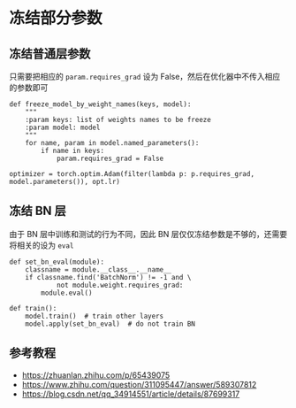 # 冻结部分参数

## 冻结普通层参数


只需要把相应的 `param.requires_grad` 设为 False，然后在优化器中不传入相应的参数即可

```
def freeze_model_by_weight_names(keys, model):
    """
    :param keys: list of weights names to be freeze
    :param model: model
    """
    for name, param in model.named_parameters():
        if name in keys:
            param.requires_grad = False

optimizer = torch.optim.Adam(filter(lambda p: p.requires_grad, model.parameters()), opt.lr)
```

## 冻结 BN 层

由于 BN 层中训练和测试的行为不同，因此 BN 层仅仅冻结参数是不够的，还需要将相关的设为 `eval`

```
def set_bn_eval(module):
    classname = module.__class__.__name__
    if classname.find('BatchNorm') != -1 and \
            not module.weight.requires_grad:
        module.eval()

def train():
    model.train()  # train other layers
    model.apply(set_bn_eval)  # do not train BN
```

## 参考教程

- https://zhuanlan.zhihu.com/p/65439075
- https://www.zhihu.com/question/311095447/answer/589307812
- https://blog.csdn.net/qq_34914551/article/details/87699317

